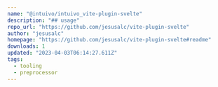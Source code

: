 ```yaml
---
name: "@intuivo/intuivo_vite-plugin-svelte"
description: "## usage"
repo_url: "https://github.com/jesusalc/vite-plugin-svelte"
author: "jesusalc"
homepage: "https://github.com/jesusalc/vite-plugin-svelte#readme"
downloads: 1
updated: "2023-04-03T06:14:27.611Z"
tags: 
  - tooling
  - preprocessor
---
```

